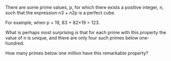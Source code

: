   <p>There are some prime values, p, for which there exists a positive integer, n, such that the expression n3 + n2p is a perfect cube.</p>  <p>For example, when p = 19, 83 + 82&times;19 = 123.</p>  <p>What is perhaps most surprising is that for each prime with this property the value of n is unique, and there are only four such primes below one-hundred.</p>  <p>How many primes below one million have this remarkable property?</p>    